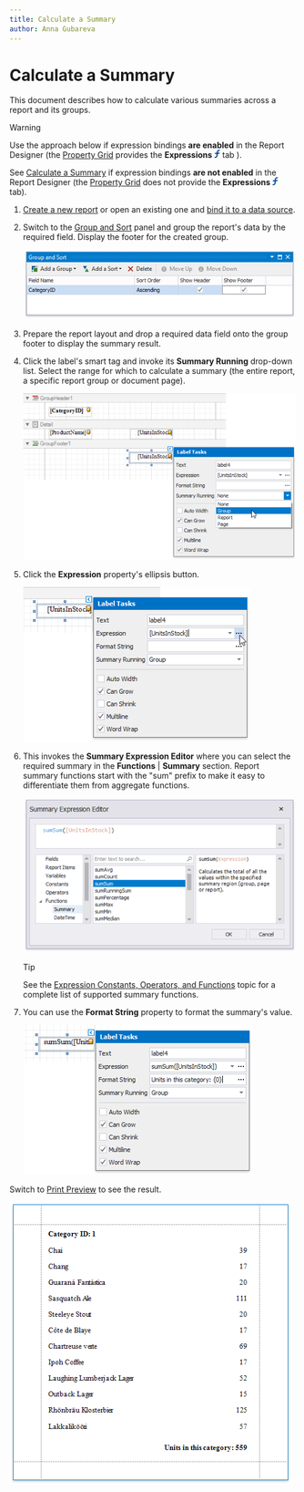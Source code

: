 ```yaml
---
title: Calculate a Summary
author: Anna Gubareva
---
```

# Calculate a Summary

This document describes how to calculate various summaries across a report and its groups.

> [!Warning]
> Use the approach below if expression bindings **are enabled** in the Report Designer (the [Property Grid](../../report-designer-tools/ui-panels/property-grid.md) provides the **Expressions** ![](../../../../../images/eurd-win-property-grid-expressions-icon.png) tab ).
>
> See [Calculate a Summary](../shape-data-data-bindings/calculate-a-summary.md) if expression bindings **are not enabled** in the Report Designer (the [Property Grid](../../report-designer-tools/ui-panels/property-grid.md) does not provide the **Expressions** ![](../../../../../images/eurd-win-property-grid-expressions-icon.png) tab).

1. [Create a new report](../../add-new-reports.md) or open an existing one and [bind it to a data source](../../bind-to-data.md).

2. Switch to the [Group and Sort](../../report-designer-tools/ui-panels/group-and-sort-panel.md) panel and group the report's data by the required field. Display the footer for the created group.

    ![](../../../../../images/eurd-win-label-summary-group-data.png)

3. Prepare the report layout and drop a required data field onto the group footer to display the summary result.

4. Click the label's smart tag and invoke its **Summary Running** drop-down list. Select the range for which to calculate a summary (the entire report, a specific report group or document page).
	
	![](../../../../../images/eurd-win-label-summary-running-group.png)

5. Click the **Expression** property's ellipsis button.
	
	![](../../../../../images/eurd-win-label-summary-expression-property.png)

6. This invokes the **Summary Expression Editor** where you can select the required summary in the **Functions** | **Summary** section. Report summary functions start with the "sum" prefix to make it easy to differentiate them from aggregate functions.
	
	![](../../../../../images/eurd-win-label-summary-expression.png)
	
	> [!TIP]
	> See the [Expression Constants, Operators, and Functions](../../use-expressions/expression-syntax.md) topic for a complete list of supported summary functions.

7. You can use the **Format String** property to format the summary's value.
	
	![](../../../../../images/eurd-win-label-summary-format-string.png)

Switch to [Print Preview](../../preview-print-and-export-reports.md) to see the result.

![](../../../../../images/eurd-win-label-summary-result.png)